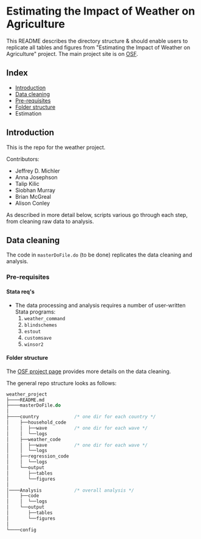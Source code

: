 # Estimating the Impact of Weather on Agriculture
 This README describes the directory structure & should enable users to replicate all tables and figures from "Estimating the Impact of Weather on Agriculture" project. The main project site is on [OSF][1].

 ## Index

 - [Introduction](#introduction)
 - [Data cleaning](#data-cleaning)
  - [Pre-requisites](#pre-requisites)
  - [Folder structure](#folder-structure)
 - Estimation

## Introduction

This is the repo for the weather project.<br>

Contributors:
* Jeffrey D. Michler
* Anna Josephson
* Talip Kilic
* Siobhan Murray
* Brian McGreal
* Alison Conley

As described in more detail below, scripts various
go through each step, from cleaning raw data to analysis.

## Data cleaning

The code in `masterDoFile.do` (to be done) replicates
    the data cleaning and analysis.

### Pre-requisites

#### Stata req's

  * The data processing and analysis requires a number of user-written
    Stata programs:
    1. `weather_command`
    2. `blindschemes`
    3. `estout`
    4. `customsave`
    5. `winsor2`


#### Folder structure

The [OSF project page][1] provides more details on the data cleaning.

The general repo structure looks as follows:<br>

```stata
weather_project
├────README.md
├────masterDoFile.do
│    
├────country             /* one dir for each country */
│    ├──household_code
│    │  ├──wave          /* one dir for each wave */
│    │  └──logs
│    ├──weather_code
│    │  ├──wave          /* one dir for each wave */
│    │  └──logs
│    ├──regression_code
│    │  └──logs
│    └──output
│       ├──tables
│       └──figures
│
│────Analysis            /* overall analysis */
│    ├──code
│    │  └──logs
│    └──output
│       ├──tables
│       └──figures
│   
└────config
```

  [1]: https://osf.io/8hnz5/
